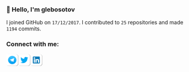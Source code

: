 ### 👋 Hello, I'm glebosotov

I joined GitHub on `17/12/2017`.
I contributed to `25` repositories and made `1194` commits.

### Connect with me:

[<img align="left" alt="Telegram" width="32px" src="icons/telegram.png" />][telegram]
[<img align="left" alt="Twitter" width="32px" src="icons/twitter.png" />][twitter]
[<img align="left" alt="LinkedIn" width="32px" src="icons/linkedin.png" />][linkedin]

[twitter]: https://twitter.com/glebosotov
[telegram]: https://t.me/glebosotov
[linkedin]: https://linkedin.com/in/glebosotov
